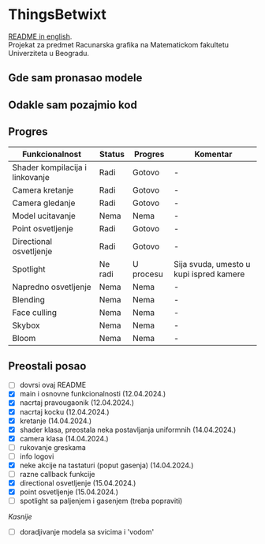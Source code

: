 # ThingsBetwixt
[README in english](README.md). <br>
Projekat za predmet Racunarska grafika na Matematickom fakultetu Univerziteta u Beogradu.

## Gde sam pronasao modele

## Odakle sam pozajmio kod

## Progres
| Funkcionalnost                  | Status  | Progres   | Komentar                                |
|---------------------------------|---------|-----------|-----------------------------------------|
| Shader kompilacija i linkovanje | Radi    | Gotovo    | -                                       |
| Camera kretanje                 | Radi    | Gotovo    | -                                       |
| Camera gledanje                 | Radi    | Gotovo    | -                                       |
| Model ucitavanje                | Nema    | Nema      | -                                       |
| Point osvetljenje               | Radi    | Gotovo    | -                                       |
| Directional osvetljenje         | Radi    | Gotovo    | -                                       |
| Spotlight                       | Ne radi | U procesu | Sija svuda, umesto u kupi ispred kamere |
| Napredno osvetljenje            | Nema    | Nema      | -                                       |
| Blending                        | Nema    | Nema      | -                                       |
| Face culling                    | Nema    | Nema      | -                                       |
| Skybox                          | Nema    | Nema      | -                                       |
| Bloom                           | Nema    | Nema      | -                                       |

## Preostali posao
- [ ] dovrsi ovaj README
- [x] main i osnovne funkcionalnosti (12.04.2024.)
- [x] nacrtaj pravougaonik (12.04.2024.)
- [x] nacrtaj kocku (12.04.2024.)
- [x] kretanje (14.04.2024.)
- [x] shader klasa, preostala neka postavljanja uniformnih (14.04.2024.)
- [x] camera klasa (14.04.2024.)
- [ ] rukovanje greskama
- [ ] info logovi
- [x] neke akcije na tastaturi (poput gasenja) (14.04.2024.)
- [ ] razne callback funkcije
- [x] directional osvetljenje (15.04.2024.)
- [x] point osvetljenje (15.04.2024.)
- [ ] spotlight sa paljenjem i gasenjem (treba popraviti)

*Kasnije*
- [ ] doradjivanje modela sa svicima i 'vodom'